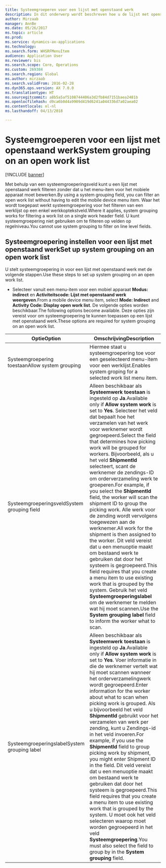```yaml
---
title: Systeemgroeperen voor een lijst met openstaand werk
description: In dit onderwerp wordt beschreven hoe u de lijst met openstaand werk op een mobiel apparaat kunt filteren.
author: Mirzaab
manager: AnnBe
ms.date: 05/26/2017
ms.topic: article
ms.prod: 
ms.service: dynamics-ax-applications
ms.technology: 
ms.search.form: WHSRFMenuItem
audience: Application User
ms.reviewer: bis
ms.search.scope: Core, Operations
ms.custom: 269384
ms.search.region: Global
ms.author: mirzaab
ms.search.validFrom: 2016-02-28
ms.dyn365.ops.version: AX 7.0.0
ms.translationtype: HT
ms.sourcegitcommit: a8b5a5af5108744406a3d2fb84d7151baea2481b
ms.openlocfilehash: d9ca6b0d4a9909d419d6241a044336d7a02aea02
ms.contentlocale: nl-nl
ms.lasthandoff: 04/13/2018

---
```


# <a name="system-grouping-on-an-open-work-list"></a><span data-ttu-id="8382e-103">Systeemgroeperen voor een lijst met openstaand werk</span><span class="sxs-lookup"><span data-stu-id="8382e-103">System grouping on an open work list</span></span>

[!INCLUDE [banner](../includes/banner.md)]

<span data-ttu-id="8382e-104">Met behulp van een systeemgroeperingsveld kunt u een lijst met openstaand werk filteren zonder dat u het menu-item voor het mobiele apparaat moet bewerken.</span><span class="sxs-lookup"><span data-stu-id="8382e-104">By using a system grouping field, you can filter an open work list without having to edit the mobile device menu item.</span></span>
<span data-ttu-id="8382e-105">Waar het wordt toegepast werkt systeemgroepering voor het filteren van een werklijst op een enkel werkkoptekstveld.</span><span class="sxs-lookup"><span data-stu-id="8382e-105">Where it applies, system grouping works for filtering a work list on a single work header field.</span></span> <span data-ttu-id="8382e-106">U kunt systeemgroepering niet gebruiken om te filteren op velden op regelniveau.</span><span class="sxs-lookup"><span data-stu-id="8382e-106">You cannot use system grouping to filter on line level fields.</span></span>

## <a name="set-up-system-grouping-on-an-open-work-list"></a><span data-ttu-id="8382e-107">Systeemgroepering instellen voor een lijst met openstaand werk</span><span class="sxs-lookup"><span data-stu-id="8382e-107">Set up system grouping on an open work list</span></span>
<span data-ttu-id="8382e-108">U stelt systeemgroepering in voor een lijst met openstaand werk met de volgende stappen.</span><span class="sxs-lookup"><span data-stu-id="8382e-108">Use these steps to set up system grouping on an open work list.</span></span>

-   <span data-ttu-id="8382e-109">Selecteer vanuit een menu-item voor een mobiel apparaat **Modus: indirect** en **Activiteitscode: Lijst met openstaand werk weergeven**.</span><span class="sxs-lookup"><span data-stu-id="8382e-109">From a mobile device menu item, select **Mode: Indirect** and **Activity Code: Display open work list**.</span></span> <span data-ttu-id="8382e-110">De volgende opties worden beschikbaar.</span><span class="sxs-lookup"><span data-stu-id="8382e-110">The following options become available.</span></span> <span data-ttu-id="8382e-111">Deze opties zijn vereist voor om systeemgroepering te kunnen toepassen op een lijst met openstaand werk.</span><span class="sxs-lookup"><span data-stu-id="8382e-111">These options are required for system grouping on an open work list.</span></span> 

|        <span data-ttu-id="8382e-112">Optie</span><span class="sxs-lookup"><span data-stu-id="8382e-112">Option</span></span>         |                                                                                                                                                                                                                                                                         <span data-ttu-id="8382e-113">Omschrijving</span><span class="sxs-lookup"><span data-stu-id="8382e-113">Description</span></span>                                                                                                                                                                                                                                                                         |
|-----------------------|-------------------------------------------------------------------------------------------------------------------------------------------------------------------------------------------------------------------------------------------------------------------------------------------------------------------------------------------------------------------------------------------------------------------------------------------------------------------------------------------------------------------------------------------------------------|
| <span data-ttu-id="8382e-114">Systeemgroepering toestaan</span><span class="sxs-lookup"><span data-stu-id="8382e-114">Allow system grouping</span></span> |                                                                                                                                                                                                                                                 <span data-ttu-id="8382e-115">Hiermee staat u systeemgroepering toe voor een geselecteerd menu-item voor een werklijst.</span><span class="sxs-lookup"><span data-stu-id="8382e-115">Enables system groping for a selected work list menu item.</span></span>                                                                                                                                                                                                                                                  |
| <span data-ttu-id="8382e-116">Systeemgroeperingsveld</span><span class="sxs-lookup"><span data-stu-id="8382e-116">System grouping field</span></span> | <span data-ttu-id="8382e-117">Alleen beschikbaar als <strong>Systeemwerk toestaan</strong> is ingesteld op <strong>Ja</strong>.</span><span class="sxs-lookup"><span data-stu-id="8382e-117">Available only if <strong>Allow system work</strong> is set to <strong>Yes</strong>.</span></span> <span data-ttu-id="8382e-118">Selecteer het veld dat bepaalt hoe het verzamelen van het werk voor werknemer wordt gegroepeerd.</span><span class="sxs-lookup"><span data-stu-id="8382e-118">Select the field that determines how picking work will be grouped for workers.</span></span> <span data-ttu-id="8382e-119">Bijvoorbeeld, als u het veld <strong>ShipmentId</strong> selecteert, scant de werknemer de zendings-ID om orderverzameling werk te groeperen.</span><span class="sxs-lookup"><span data-stu-id="8382e-119">For example, if you select the <strong>ShipmentId</strong> field, the worker will scan the shipment ID to group the picking work.</span></span> <span data-ttu-id="8382e-120">Alle werk voor de zending wordt vervolgens toegewezen aan de werknemer.</span><span class="sxs-lookup"><span data-stu-id="8382e-120">All work for the shipment is then assigned to the worker.</span></span> <span data-ttu-id="8382e-121">Dit veld vereist dat u een menuoptie maakt om bestaand werk te gebruiken dat door het systeem is gegroepeerd.</span><span class="sxs-lookup"><span data-stu-id="8382e-121">This field requires that you create a menu item to use existing work that is grouped by the system.</span></span> <span data-ttu-id="8382e-122">Gebruik het veld <strong>Systeemgroeperingslabel</strong> om de werknemer te melden wat hij moet scannen.</span><span class="sxs-lookup"><span data-stu-id="8382e-122">Use the <strong>System grouping label</strong> field to inform the worker what to scan.</span></span> |
| <span data-ttu-id="8382e-123">Systeemgroeperingslabel</span><span class="sxs-lookup"><span data-stu-id="8382e-123">System grouping label</span></span> |                       <span data-ttu-id="8382e-124">Alleen beschikbaar als <strong>Systeemwerk toestaan</strong> is ingesteld op <strong>Ja</strong>.</span><span class="sxs-lookup"><span data-stu-id="8382e-124">Available only if <strong>Allow system work</strong> is set to <strong>Yes</strong>.</span></span> <span data-ttu-id="8382e-125">Voer informatie in die de werknemer vertelt wat hij moet scannen wanneer het orderverzamelingwerk wordt gegroepeerd.</span><span class="sxs-lookup"><span data-stu-id="8382e-125">Enter information for the worker about what to scan when picking work is grouped.</span></span> <span data-ttu-id="8382e-126">Als u bijvoorbeeld het veld <strong>ShipmentId</strong> gebruikt voor het verzamelen van werk per zending, kunt u Zendings-id in het veld invoeren.</span><span class="sxs-lookup"><span data-stu-id="8382e-126">For example, if you use the <strong>ShipmentId</strong> field to group picking work by shipment, you might enter Shipment ID in the field.</span></span> <span data-ttu-id="8382e-127">Dit veld vereist dat u een menuoptie maakt om bestaand werk te gebruiken dat door het systeem is gegroepeerd.</span><span class="sxs-lookup"><span data-stu-id="8382e-127">This field requires that you create a menu item to use existing work that is grouped by the system.</span></span> <span data-ttu-id="8382e-128">U moet ook het veld selecteren waarop moet worden gegroepeerd in het veld <strong>Systeemgroepering</strong>.</span><span class="sxs-lookup"><span data-stu-id="8382e-128">You must also select the field to group by in the <strong>System grouping</strong> field.</span></span>                       |


